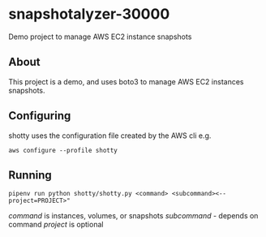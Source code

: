 # snapshotalyzer-30000

Demo project to manage AWS EC2 instance snapshots

## About

This project is a demo, and uses boto3 to manage AWS EC2 instances snapshots.

## Configuring

shotty uses the configuration file created by the AWS cli e.g.

`aws configure --profile shotty`

## Running

`pipenv run python shotty/shotty.py <command> <subcommand><--project=PROJECT>"`

*command* is instances, volumes, or snapshots
*subcommand* - depends on command
*project* is optional
